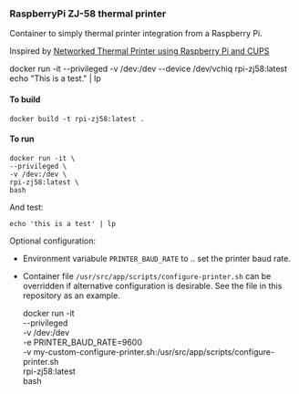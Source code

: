 ### RaspberryPi ZJ-58 thermal printer

Container to simply thermal printer integration from a Raspberry Pi.

Inspired by [Networked Thermal Printer using Raspberry Pi and CUPS](https://learn.adafruit.com/networked-thermal-printer-using-cups-and-raspberry-pi/overview)


docker run -it --privileged -v /dev:/dev --device /dev/vchiq rpi-zj58:latest echo "This is a test." | lp

#### To build

	docker build -t rpi-zj58:latest .

#### To run

	docker run -it \
	--privileged \
	-v /dev:/dev \
	rpi-zj58:latest \
    bash

And test:

    echo 'this is a test' | lp

Optional configuration:

- Environment variabule `PRINTER_BAUD_RATE` to .. set the printer baud rate.
- Container file `/usr/src/app/scripts/configure-printer.sh` can be overridden if alternative
configuration is desirable. See the file in this repository as an example.

	docker run -it \
	--privileged \
	-v /dev:/dev \
	-e PRINTER_BAUD_RATE=9600 \
	-v my-custom-configure-printer.sh:/usr/src/app/scripts/configure-printer.sh \
	rpi-zj58:latest \
    bash
